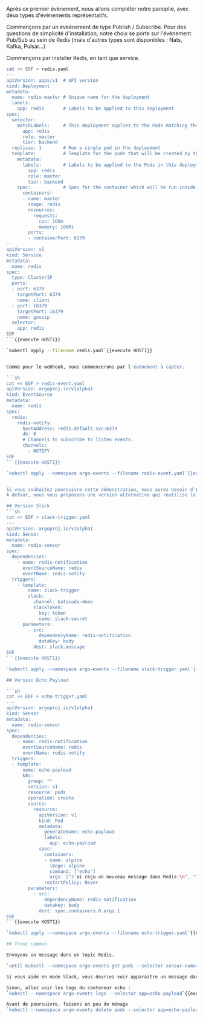 Après ce premier évènement, nous allons compléter notre panoplie, avec deux types d'évènements représentatifs.

Commençons par un éveènement de type Publish / Subscribe.
Pour des questions de simplicité d'installation, notre choix se porte sur l'évènement Pub/Sub au sein de Redis (mais d'autres types sont disponibles : Nats, Kafka, Pulsar...)

Commençons par installer Redis, en tant que service.
```sh
cat << EOF > redis.yaml
---
apiVersion: apps/v1  # API version
kind: Deployment
metadata:
  name: redis-master # Unique name for the deployment
  labels:
    app: redis       # Labels to be applied to this deployment
spec:
  selector:
    matchLabels:     # This deployment applies to the Pods matching these labels
      app: redis
      role: master
      tier: backend
  replicas: 1        # Run a single pod in the deployment
  template:          # Template for the pods that will be created by this deployment
    metadata:
      labels:        # Labels to be applied to the Pods in this deployment
        app: redis
        role: master
        tier: backend
    spec:            # Spec for the container which will be run inside the Pod.
      containers:
      - name: master
        image: redis
        resources:
          requests:
            cpu: 100m
            memory: 100Mi
        ports:
        - containerPort: 6379
---
apiVersion: v1
kind: Service
metadata:
  name: redis
spec:
  type: ClusterIP
  ports:
  - port: 6379
    targetPort: 6379
    name: client
  - port: 16379
    targetPort: 16379
    name: gossip
  selector:
    app: redis
EOF
```{{execute HOST1}}

`kubectl apply --filename redis.yaml`{{execute HOST1}}


Comme pour le webhook, nous commencerons par l'évènement à capter.

```sh
cat << EOF > redis-event.yaml
apiVersion: argoproj.io/v1alpha1
kind: EventSource
metadata:
  name: redis
spec:
  redis:
    redis-notify:
      hostAddress: redis.default.svc:6379
      db: 0
      # Channels to subscribe to listen events.
      channels:
        - NOTIFY
EOF
```{{execute HOST1}}

`kubectl apply --namespace argo-events --filename redis-event.yaml`{{execute HOST1}}


Si vous souhaitez poursuivre cette démonstration, vous aurez besoin d'un compte Slack et d'insérer votre Slack Token dans un secret appelé slack-secret.
A defaut, nous vous proposons une version alternative qui réutilise le conteneur "echo-payload"

## Version Slack
```sh
cat << EOF > slack-trigger.yaml
---
apiVersion: argoproj.io/v1alpha1
kind: Sensor
metadata:
  name: redis-sensor
spec:
  dependencies:
    - name: redis-notification
      eventSourceName: redis
      eventName: redis-notify
  triggers:
    - template:
        name: slack-trigger
        slack:
          channel: katacoda-demo
          slackToken:
            key: token
            name: slack-secret
      parameters:
        - src:
            dependencyName: redis-notification
            dataKey: body
          dest: slack.message
EOF
```{{execute HOST1}}

`kubectl apply --namespace argo-events --filename slack-trigger.yaml`{{execute HOST1}}

## Version Echo Payload

```sh
cat << EOF > echo-trigger.yaml
---
apiVersion: argoproj.io/v1alpha1
kind: Sensor
metadata:
  name: redis-sensor
spec:
  dependencies:
    - name: redis-notification
      eventSourceName: redis
      eventName: redis-notify
  triggers:
  - template:
      name: echo-payload
      k8s:
        group: ""
        version: v1
        resource: pods
        operation: create
        source:
          resource:
            apiVersion: v1
            kind: Pod
            metadata:
              generateName: echo-payload-
              labels:
                app: echo-payload
            spec:
              containers:
              - name: alpine
                image: alpine
                command: ["echo"]
                args: ["J'ai reçu un nouveau message dans Redis:\n", ""]
              restartPolicy: Never
        parameters:
          - src:
              dependencyName: redis-notification
              dataKey: body
            dest: spec.containers.0.args.1
EOF
```{{execute HOST1}}

`kubectl apply --namespace argo-events --filename echo-trigger.yaml`{{execute HOST1}}

## Tronc commun

Envoyons un message dans un topic Redis.

`until kubectl --namespace argo-events get pods --selector sensor-name=redis-sensor --field-selector=status.phase=Running | grep "redis-sensor"; do : sleep 1 ; done && sleep 3 && kubectl exec $(kubectl get pods -l app=redis -o jsonpath="{.items[0].metadata.name}") -- redis-cli publish NOTIFY "Test de Julien"`{{execute HOST1}}

Si vous aide en mode Slack, vous devriez voir apparaitre un message dans le topic katacoda-demo.

Sinon, allez voir les logs du conteneur echo :
`kubectl --namespace argo-events logs --selector app=echo-payload`{{execute HOST1}}

Avant de poursuivre, faisons un peu de ménage
`kubectl --namespace argo-events delete pods --selector app=echo-payload`{{execute HOST1}}

